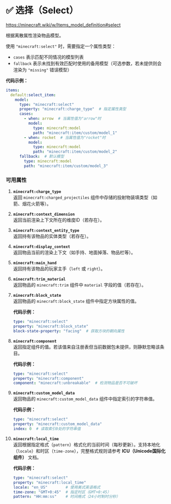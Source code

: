 # ✅ **选择（Select）**  
https://minecraft.wiki/w/Items_model_definition#select  

根据离散属性渲染物品模型。  

使用 `"minecraft:select"` 时，需要指定一个属性类型：  
- `cases` 表示匹配不同情况的模型列表  
- `fallback` 表示未找到有效匹配时使用的备用模型（可选参数，若未提供则会渲染为 `"missing"` 错误模型）  

**代码示例：**  
```yaml
items:
  default:select_item:
    model:
      type: "minecraft:select"
      property: "minecraft:charge_type"  # 指定属性类型
      cases:
        - when: arrow  # 当属性值为"arrow"时
          model:
            type: minecraft:model
            path: "minecraft:item/custom/model_1"
        - when: rocket  # 当属性值为"rocket"时
          model:
            type: minecraft:model
            path: "minecraft:item/custom/model_2"
      fallback:  # 默认模型
        type: minecraft:model
        path: "minecraft:item/custom/model_3"
```

### **可用属性**  
1. **`minecraft:charge_type`**  
   返回 `minecraft:charged_projectiles` 组件中存储的投射物装填类型（如箭、烟花火箭等）。  

2. **`minecraft:context_dimension`**  
   返回当前渲染上下文所在的维度ID（若存在）。  

3. **`minecraft:context_entity_type`**  
   返回持有该物品的实体类型（若存在）。  

4. **`minecraft:display_context`**  
   返回物品当前的渲染上下文（如手持、地面掉落、物品栏等）。

5. **`minecraft:main_hand`**  
   返回持有该物品的玩家主手（`left` 或 `right`）。  

6. **`minecraft:trim_material`**  
   返回物品的 `minecraft:trim` 组件中 `material` 字段的值（若存在）。  

7. **`minecraft:block_state`**  
   返回物品的 `minecraft:block_state` 组件中指定方块属性的值。  

   **代码示例：**  
   ```yaml
   type: "minecraft:select"
   property: "minecraft:block_state"
   block-state-property: "facing"  # 获取方块的朝向属性
   ```

8. **`minecraft:component`**  
   返回指定组件的值。若该值来自注册表但当前数据包未提供，则静默忽略该条目。  

   **代码示例：**  
   ```yaml
   type: "minecraft:select"
   property: "minecraft:component"
   component: "minecraft:unbreakable"  # 检测物品是否不可破坏
   ```

9. **`minecraft:custom_model_data`**  
   返回物品的 `minecraft:custom_model_data` 组件中指定索引的字符串值。  

   **代码示例：**  
   ```yaml
   type: "minecraft:select"
   property: "minecraft:custom_model_data"
   index: 0  # 读取索引0处的字符串值
   ```

10. **`minecraft:local_time`**  
    返回根据指定格式（`pattern`）格式化的当前时间（每秒更新）。支持本地化（`locale`）和时区（`time-zone`），完整格式规则请参考 **ICU（Unicode国际化组件）** 文档。  

    **代码示例：**  
    ```yaml
    type: "minecraft:select"
    property: "minecraft:local_time"
    locale: "en_US"        # 使用美式英语格式
    time-zone: "GMT+0:45"  # 指定时区（GMT+0:45）
    pattern: "HH:mm:ss"    # 时间格式（24小时制时分秒）
    ```  
